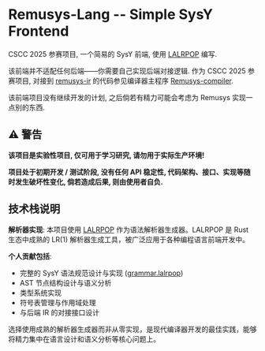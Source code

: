 # Remusys-Lang -- Simple SysY Frontend

CSCC 2025 参赛项目, 一个简易的 SysY 前端, 使用 [LALRPOP](https://github.com/lalrpop/lalrpop) 编写.

该前端并不适配任何后端——你需要自己实现后端对接逻辑. 作为 CSCC 2025 参赛项目, 对接到 [remusys-ir](https://github.com/medihbt/remusys-ir) 的代码参见编译器主程序 [Remusys-compiler](https://github.com/medihbt/remusys-compiler).

该前端项目没有继续开发的计划, 之后倘若有精力可能会考虑为 Remusys 实现一点别的东西.

## ⚠️ 警告

**该项目是实验性项目, 仅可用于学习研究, 请勿用于实际生产环境!**

**项目处于初期开发 / 测试阶段, 没有任何 API 稳定性, 代码架构、接口、实现等随时发生破坏性变化, 倘若造成后果, 则由使用者自负.**

## 技术栈说明

**解析器实现**: 本项目使用 [LALRPOP](https://github.com/lalrpop/lalrpop) 作为语法解析器生成器。LALRPOP 是 Rust 生态中成熟的 LR(1) 解析器生成工具，被广泛应用于各种编程语言前端开发中。

**个人贡献包括**:

- 完整的 SysY 语法规范设计与实现 ([grammar.lalrpop](src/grammar.lalrpop))
- AST 节点结构设计与语义分析
- 类型系统实现
- 符号表管理与作用域处理
- 与后端 IR 的对接接口设计

选择使用成熟的解析器生成器而非从零实现，是现代编译器开发的最佳实践，能够将精力集中在语言设计和语义分析等核心问题上。
